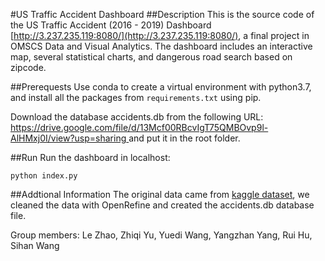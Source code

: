 #US Traffic Accident Dashboard
##Description
This is the source code of the US Traffic Accident (2016 - 2019) Dashboard [http://3.237.235.119:8080/](http://3.237.235.119:8080/), a final project in OMSCS Data and Visual Analytics. The dashboard includes an interactive map, several statistical charts, and dangerous road search based on zipcode.

##Prerequests
Use conda to create a virtual environment with python3.7, and install all the packages from `requirements.txt` using pip.

Download the database accidents.db from the following URL:
[https://drive.google.com/file/d/13Mcf00RBcvIgT75QMBOvp9l-AlHMxj0I/view?usp=sharing ](https://drive.google.com/file/d/13Mcf00RBcvIgT75QMBOvp9l-AlHMxj0I/view?usp=sharing )and put it in the root folder.

##Run
Run the dashboard in localhost:

`python index.py`

##Addtional Information
The original data came from [kaggle dataset](https://www.kaggle.com/sobhanmoosavi/us-accidents), we cleaned the data with OpenRefine and created the accidents.db database file.

Group members: Le Zhao, Zhiqi Yu, Yuedi Wang, Yangzhan Yang, Rui Hu, Sihan Wang





